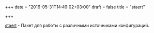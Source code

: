 +++
date = "2016-05-31T14:49:02+03:00"
draft = false
title = "staert"

+++

<p><a href="https://github.com/containous/staert">staert</a>&nbsp;- Пакет для работы с различными источниками конфигураций.</p>

